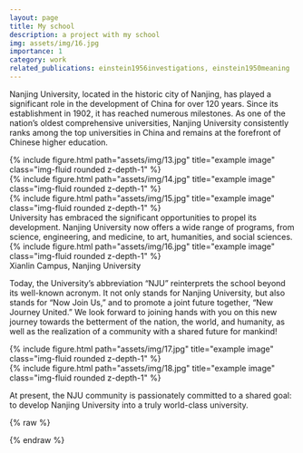 ```yaml
---
layout: page
title: My school
description: a project with my school
img: assets/img/16.jpg
importance: 1
category: work
related_publications: einstein1956investigations, einstein1950meaning
---
```


Nanjing University, located in the historic city of Nanjing, has played a significant role in the development of China for over 120 years. Since its establishment in 1902, it has reached numerous milestones. As one of the nation’s oldest comprehensive universities, Nanjing University consistently ranks among the top universities in China and remains at the forefront of Chinese higher education.

<div class="row">
    <div class="col-sm mt-3 mt-md-0">
        {% include figure.html path="assets/img/13.jpg" title="example image" class="img-fluid rounded z-depth-1" %}
    </div>
    <div class="col-sm mt-3 mt-md-0">
        {% include figure.html path="assets/img/14.jpg" title="example image" class="img-fluid rounded z-depth-1" %}
    </div>
    <div class="col-sm mt-3 mt-md-0">
        {% include figure.html path="assets/img/15.jpg" title="example image" class="img-fluid rounded z-depth-1" %}
    </div>
</div>
<div class="caption">
    University has embraced the significant opportunities to propel its development. Nanjing University now offers a wide range of programs, from science, engineering, and medicine, to art, humanities, and social sciences.
</div>
<div class="row">
    <div class="col-sm mt-3 mt-md-0">
        {% include figure.html path="assets/img/16.jpg" title="example image" class="img-fluid rounded z-depth-1" %}
    </div>
</div>
<div class="caption">
    Xianlin Campus, Nanjing University
</div>

Today, the University’s abbreviation “NJU” reinterprets the school beyond its well-known acronym. It not only stands for Nanjing University, but also stands for “Now Join Us,” and to promote a joint future together, “New Journey United.” We look forward to joining hands with you on this new journey towards the betterment of the nation, the world, and humanity, as well as the realization of a community with a shared future for mankind!


<div class="row justify-content-sm-center">
    <div class="col-sm-8 mt-3 mt-md-0">
        {% include figure.html path="assets/img/17.jpg" title="example image" class="img-fluid rounded z-depth-1" %}
    </div>
    <div class="col-sm-4 mt-3 mt-md-0">
        {% include figure.html path="assets/img/18.jpg" title="example image" class="img-fluid rounded z-depth-1" %}
    </div>
</div>
<div class="caption">

</div>

At present, the NJU community is passionately committed to a shared goal: to develop Nanjing University into a truly world-class university.

{% raw %}

{% endraw %}
